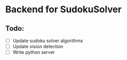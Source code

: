 # Backend for SudokuSolver

## Todo:

- [ ] Update sudoku solver algorithms
- [ ] Update vision detection
- [ ] Write python server
